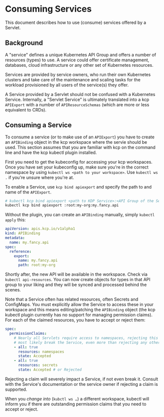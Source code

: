 # Consuming Services

This document describes how to use (consume) services offered by a Servlet.

## Background

A "service" defines a unique Kubernetes API Group and offers a number of resources (types) to
use. A service could offer certificate management, databases, cloud infrastructure or any other set
of Kubernetes resources.

Services are provided by service owners, who run their own Kubernetes clusters and take care of the
maintenance and scaling tasks for the workload provisioned by all users of the service(s) they
offer.

A Service provided by a Servlet should not be confused with a Kubernetes Service. Internally, a
"Servlet Service" is ultimately translated into a kcp `APIExport` with a number of
`APIResourceSchemas` (which are more or less equivalent to CRDs).

## Consuming a Service

To consume a service (or to make use of an `APIExport`) you have to create an `APIBinding` object
in the kcp workspace where the servie should be used. This section assumes that you are familiar
with kcp on the command line and have the kcp kubectl plugin installed.

First you need to get the kubeconfig for accessing your kcp workspaces. Once you have set your
kubeconfig up, make sure you're in the correct namespace by using
`kubectl ws <path to your workspace>`. Use `kubectl ws .` if you're unsure where you're at.

To enable a Service, use `kcp bind apiexport` and specify the path to and name of the `APIExport`.

```bash
# kubectl kcp bind apiexport <path to KDP Service>:<API Group of the Service>
kubectl kcp bind apiexport :root:my-org:my.fancy.api
```

Without the plugin, you can create an `APIBinding` manually, simply `kubectl apply` this:

```yaml
apiVersion: apis.kcp.io/v1alpha1
kind: APIBinding
metadata:
  name: my.fancy.api
spec:
  reference:
    export:
      name: my.fancy.api
      path: root:my-org
```

Shortly after, the new API will be available in the workspace. Check via `kubectl api-resources`.
You can now create objects for types in that API group to your liking and they will be synced and
processed behind the scenes.

Note that a Service often has related resources, often Secrets and ConfigMaps. You must explicitly
allow the Service to access these in your workspace and this means editing/patching the `APIBinding`
object (the kcp kubectl plugin currently has no support for managing permission claims). For each of
the claimed resources, you have to accept or reject them:

```yaml
spec:
  permissionClaims:
    # Nearly all Servlets require access to namespaces, rejecting this will
    # most likely break the Service, even more than rejecting any other claim.
    - all: true
      resources: namespaces
      state: Accepted
    - all: true
      resources: secrets
      state: Accepted # or Rejected
```

Rejecting a claim will severely impact a Service, if not even break it. Consult with the Service's
documentation or the service owner if rejecting a claim is supported.

When you _change into_ (`kubctl ws …`) a different workspace, kubectl will inform you if there are
outstanding permission claims that you need to accept or reject.
